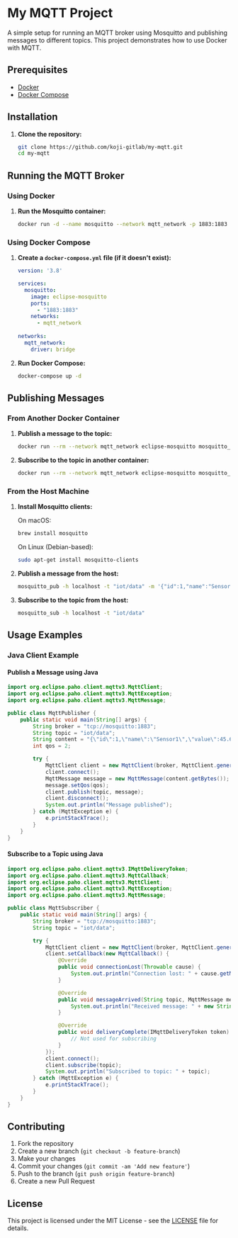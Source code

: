 # My MQTT Project

A simple setup for running an MQTT broker using Mosquitto and publishing messages to different topics. This project demonstrates how to use Docker with MQTT.

## Prerequisites

- [Docker](https://www.docker.com/products/docker-desktop)
- [Docker Compose](https://docs.docker.com/compose/install/)

## Installation

1. **Clone the repository:**

    ```sh
    git clone https://github.com/koji-gitlab/my-mqtt.git
    cd my-mqtt
    ```

## Running the MQTT Broker

### Using Docker

1. **Run the Mosquitto container:**

    ```sh
    docker run -d --name mosquitto --network mqtt_network -p 1883:1883 eclipse-mosquitto
    ```

### Using Docker Compose

1. **Create a `docker-compose.yml` file (if it doesn't exist):**

    ```yaml
    version: '3.8'

    services:
      mosquitto:
        image: eclipse-mosquitto
        ports:
          - "1883:1883"
        networks:
          - mqtt_network
        
    networks:
      mqtt_network:
        driver: bridge
    ```

2. **Run Docker Compose:**

    ```sh
    docker-compose up -d
    ```

## Publishing Messages

### From Another Docker Container

1. **Publish a message to the topic:**

    ```sh
    docker run --rm --network mqtt_network eclipse-mosquitto mosquitto_pub -h mosquitto -t "iot/data" -m '{"id":1,"name":"Sensor1","value":45.67}'
    ```

2. **Subscribe to the topic in another container:**

    ```sh
    docker run --rm --network mqtt_network eclipse-mosquitto mosquitto_sub -h mosquitto -t "iot/data"
    ```

### From the Host Machine

1. **Install Mosquitto clients:**

   On macOS:
    ```sh
    brew install mosquitto
    ```

   On Linux (Debian-based):
    ```sh
    sudo apt-get install mosquitto-clients
    ```

2. **Publish a message from the host:**

    ```sh
    mosquitto_pub -h localhost -t "iot/data" -m '{"id":1,"name":"Sensor1","value":45.67}'
    ```

3. **Subscribe to the topic from the host:**

    ```sh
    mosquitto_sub -h localhost -t "iot/data"
    ```

## Usage Examples

### Java Client Example

#### Publish a Message using Java

```java
import org.eclipse.paho.client.mqttv3.MqttClient;
import org.eclipse.paho.client.mqttv3.MqttException;
import org.eclipse.paho.client.mqttv3.MqttMessage;

public class MqttPublisher {
    public static void main(String[] args) {
        String broker = "tcp://mosquitto:1883";
        String topic = "iot/data";
        String content = "{\"id\":1,\"name\":\"Sensor1\",\"value\":45.67}";
        int qos = 2;

        try {
            MqttClient client = new MqttClient(broker, MqttClient.generateClientId());
            client.connect();
            MqttMessage message = new MqttMessage(content.getBytes());
            message.setQos(qos);
            client.publish(topic, message);
            client.disconnect();
            System.out.println("Message published");
        } catch (MqttException e) {
            e.printStackTrace();
        }
    }
}
```

#### Subscribe to a Topic using Java

```java
import org.eclipse.paho.client.mqttv3.IMqttDeliveryToken;
import org.eclipse.paho.client.mqttv3.MqttCallback;
import org.eclipse.paho.client.mqttv3.MqttClient;
import org.eclipse.paho.client.mqttv3.MqttException;
import org.eclipse.paho.client.mqttv3.MqttMessage;

public class MqttSubscriber {
    public static void main(String[] args) {
        String broker = "tcp://mosquitto:1883";
        String topic = "iot/data";

        try {
            MqttClient client = new MqttClient(broker, MqttClient.generateClientId());
            client.setCallback(new MqttCallback() {
                @Override
                public void connectionLost(Throwable cause) {
                    System.out.println("Connection lost: " + cause.getMessage());
                }

                @Override
                public void messageArrived(String topic, MqttMessage message) throws Exception {
                    System.out.println("Received message: " + new String(message.getPayload()) + " on topic " + topic);
                }

                @Override
                public void deliveryComplete(IMqttDeliveryToken token) {
                    // Not used for subscribing
                }
            });
            client.connect();
            client.subscribe(topic);
            System.out.println("Subscribed to topic: " + topic);
        } catch (MqttException e) {
            e.printStackTrace();
        }
    }
}
```

## Contributing

1. Fork the repository
2. Create a new branch (`git checkout -b feature-branch`)
3. Make your changes
4. Commit your changes (`git commit -am 'Add new feature'`)
5. Push to the branch (`git push origin feature-branch`)
6. Create a new Pull Request

## License

This project is licensed under the MIT License - see the [LICENSE](LICENSE) file for details.
